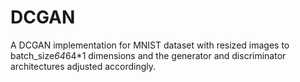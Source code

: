 # DCGAN
A DCGAN implementation for MNIST dataset with resized images to batch_size*64*64*1 dimensions and the generator and discriminator architectures adjusted accordingly.
